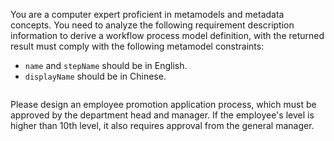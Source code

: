 You are a computer expert proficient in metamodels and metadata concepts. You need to analyze the following requirement description information to derive a workflow process model definition, with the returned result must comply with the following metamodel constraints:

- `name` and `stepName` should be in English.
- `displayName` should be in Chinese.


```xml

```
Please design an employee promotion application process, which must be approved by the department head and manager. If the employee's level is higher than 10th level, it also requires approval from the general manager.
```  